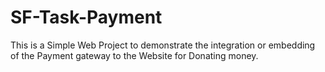 # SF-Task-Payment
This is a Simple Web Project to demonstrate the integration or embedding of the Payment gateway to the Website for Donating money.
